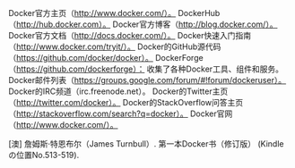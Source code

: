 Docker官方主页（http://www.docker.com/）。
DockerHub（http://hub.docker.com）。
Docker官方博客（http://blog.docker.com/）。
Docker官方文档（http://docs.docker.com/）。
Docker快速入门指南（http://www.docker.com/tryit/）。
Docker的GitHub源代码（https://github.com/docker/docker）。
DockerForge（https://github.com/dockerforge）：
收集了各种Docker工具、组件和服务。
Docker邮件列表（https://groups.google.com/forum/#!forum/dockeruser）。
Docker的IRC频道（irc.freenode.net）。
Docker的Twitter主页（http://twitter.com/docker）。
Docker的StackOverflow问答主页（http://stackoverflow.com/search?q=docker）。
Docker官网（http://www.docker.com/）。

[澳] 詹姆斯·特恩布尔（James Turnbull）. 第一本Docker书（修订版） (Kindle の位置No.513-519). 
